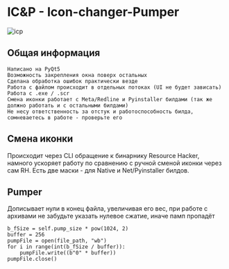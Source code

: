 # IC&P - Icon-changer-Pumper


![icp](https://github.com/Underneach/ICP---Icon-changer-Pumper/assets/137613889/9b150788-914e-4e99-aa25-456427e79159)

## Общая информация

    Написано на PyQt5
    Возможность закрепления окна поверх остальных
    Сделана обработка ошибок практически везде
    Работа с файлом происходит в отдельных потоках (UI не будет зависать)
    Работа с .exe / .scr
    Смена иконки работает с Meta/Redline и Pyinstaller билдами (так же должно работать и с остальными билдами)
    Не несу ответственность за отстук и работоспособность билда, сомневаетесь в работе - проверьте его

## Смена иконки
Происходит через CLI обращение к бинарнику Resource Hacker, намного ускоряет работу по сравнению с ручной сменой иконки через сам RH.
Есть две маски - для Native и Net/Pyinstaller билдов.

## Pumper
Дописывает нули в конец файла, увеличивая его вес, при работе с архивами не забудьте указать нулевое сжатие, иначе памп пропадёт

    b_fSize = self.pump_size * pow(1024, 2)
    buffer = 256
    pumpFile = open(file_path, "wb")
    for i in range(int(b_fSize / buffer)):
        pumpFile.write((b"0" * buffer))
    pumpFile.close()
